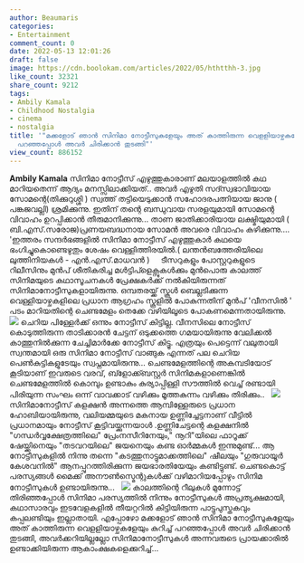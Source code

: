 ```yaml
---
author: Beaumaris
categories:
- Entertainment
comment_count: 0
date: 2022-05-13 12:01:26
draft: false
image: https://cdn.boolokam.com/articles/2022/05/hthtthh-3.jpg
like_count: 32321
share_count: 9212
tags:
- Ambily Kamala
- Childhood Nostalgia
- cinema
- nostalgia
title: '"മക്കളോട് ഞാൻ സിനിമാ നോട്ടീസുകളേയും അത് കാത്തിരുന്ന വെളളിയാഴ്ചകളേയും കുറിച്ച്
  പറഞ്ഞപ്പോൾ അവർ ചിരിക്കാൻ തുടങ്ങി"'
view_count: 886152
---
```


**Ambily Kamala** സിനിമാ നോട്ടീസ് എഴുത്തുകാരാണ് മലയാളത്തിൽ കഥ മാറിയതെന്ന് ആദ്യം മനസ്സിലാക്കിയത്.. അവർ എഴുതി സദ്സ്വഭാവിയായ സോമന്റെ(തിക്കുറുശ്ശി ) സ്വത്ത് തട്ടിയെടുക്കാൻ സഹോദരപത്നിയായ ജാനു ( പങ്കജവല്ലി) ശ്രമിക്കുന്നു. ഇതിന് തന്റെ ബന്ധുവായ സരളയുമായി സോമന്റെ വിവാഹം ഉറപ്പിക്കാൻ തീരുമാനിക്കുന്നു... താണ ജാതിക്കാരിയായ ലക്ഷ്മിയുമായി ( ബി.എസ്.സരോജ)പ്രണയബദ്ധനായ സോമൻ അവരെ വിവാഹം കഴിക്കുന്നു.... 'ഇത്തരം സന്ദർഭങ്ങളിൽ സിനിമാ നോട്ടീസ് എഴുത്തുകാർ കഥയെ ഭംഗിച്ചുകൊണ്ടെഴുതും ശേഷം വെള്ളിത്തിരയിൽ.( ലന്തൻബത്തേരിയിലെ ലുത്തിനിയകൾ - എൻ.എസ്.മാധവൻ ) &nbsp; &nbsp; ടീസറുകളും പോസ്റ്ററുകളുടെ റിലീസിനും മുൻപ് ശീതികരിച്ച മൾട്ടിപ്ളെക്സുകൾക്കും മുൻപൊരു കാലത്ത് സിനിമയുടെ കഥാസൂചനകൾ പ്രേക്ഷകർക്ക് നൽകിയിരുന്നത് സിനിമാനോട്ടീസുകളായിരുന്നു. ഒമ്പതരയ്ക്ക് സ്കൂൾ ബെല്ലടിക്കുന്ന വെള്ളിയാഴ്ചകളിലെ പ്രധാന ആഗ്രഹം സ്കൂളിൽ പോകുന്നതിന് മുൻപ് 'വീനസിൽ ' പടം മാറിയതിന്റെ ചെണ്ടമേളം തെക്കേ വഴിയിലൂടെ പോകണമെന്നതായിരുന്നു. &nbsp; ![](https://cdn.boolokam.com/articles/2022/05/hthtthh-3.jpg) ചെറിയ പിള്ളേർക്ക് ഒന്നും നോട്ടീസ് കിട്ടില്ല. വീനസിലെ നോട്ടീസ് കൊടുത്തിരുന്ന താടിക്കാരൻ ചേട്ടന് ഒടുക്കത്തെ ഗമയായിരുന്നു വേലിക്കൽ കാത്തുനിൽക്കുന്ന ചേച്ചിമാർക്കേ നോട്ടീസ് കിട്ടൂ. എത്രയും പെട്ടെന്ന് വലുതായി സ്വന്തമായി ഒരു സിനിമാ നോട്ടീസ് വാങ്ങുക എന്നത് പല ചെറിയ പെൺകുട്ടികളുടേയും സ്വപ്നമായിരുന്നു... ചെണ്ടമേളത്തിന്റെ അകമ്പടിയോട് കൂടിയാണ് ഇവരുടെ വരവ്, ബ്ളോക്ക്ബസ്റ്റർ സിനിമകളാണെങ്കിൽ ചെണ്ടമേളത്തിൽ കൊമ്പും ഉണ്ടാകും കുര്യാപ്പിള്ളി സൗത്തിൽ വെച്ച് രണ്ടായി പിരിയുന്ന സംഘം ഒന്ന് വാവക്കാട് വഴിക്കും മൂത്തകുന്നം വഴിക്കും തിരിക്കും.. &nbsp; ![](https://cdn.boolokam.com/articles/2022/05/tjtjtjtj.jpg) സിനിമാനോട്ടീസ് കളക്ഷൻ അന്നത്തെ ആമ്പിള്ളേരുടെ പ്രധാന ഹോബിയായിരുന്നു, വലിയമ്മയുടെ മകനായ ഉണ്ണിച്ചേട്ടനാണ് വീട്ടിൽ പ്രധാനമായും നോട്ടീസ് കൂട്ടിവയ്ക്കുന്നയാൾ .ഉണ്ണിചേട്ടന്റെ കളക്ഷനിൽ "ഗന്ധർവ്വക്ഷേത്രത്തിലെ" പ്രേംനസീറിനേയും," നൂറി"യിലെ ഫാറൂക്ക് ഷേയ്ക്കിനെയും "തടവറയിലെ" ജയനെയും കണ്ട ഓർമ്മകൾ ഇന്നുമുണ്ട്... ആ നോട്ടീസുകളിൽ നിന്നു തന്നെ "കടത്തുനാട്ടുമാക്കത്തിലെ" ഷീലയും "ഗുരുവായൂർ കേശവനിൽ" ആനപ്പുറത്തിരിക്കുന്ന ജയഭാരതിയേയും കണ്ടിട്ടുണ്ട്. ചെണ്ടകൊട്ട് പരസ്യങ്ങൾ മൈക്ക് അനൗൺസ്മെന്റുകൾക്ക് വഴിമാറിയപ്പോഴും സിനിമ നോട്ടീസുകൾ ഉണ്ടായിരുന്നു... &nbsp; ![](https://cdn.boolokam.com/articles/2022/05/iiiiii87.jpg) കാലത്തിന്റെ റീലുകൾ മുന്നോട്ട് തിരിഞ്ഞപ്പോൾ സിനിമാ പരസ്യത്തിൽ നിന്നും നോട്ടീസുകൾ അപ്രത്യക്ഷമായി, കഥാസാരവും ഇടവേളകളിൽ തീയറ്ററിൽ കിട്ടിയിരുന്ന പാട്ടുപുസ്തകവും കപ്പലണ്ടിയും ഇല്ലാതായി. എപ്പോഴോ മക്കളോട് ഞാൻ സിനിമാ നോട്ടീസുകളേയും അത് കാത്തിരുന്ന വെളളിയാഴ്ചകളേയും കുറിച്ച് പറഞ്ഞപ്പോൾ അവർ ചിരിക്കാൻ തുടങ്ങി, അവർക്കറിയില്ലല്ലോ സിനിമാനോട്ടീസുകൾ അന്നവരുടെ പ്രായക്കാരിൽ ഉണ്ടാക്കിയിരുന്ന ആകാംക്ഷകളെക്കുറിച്ച്...